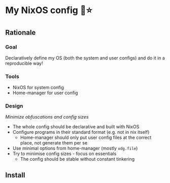 # My NixOS config 🚀⭐

## Rationale

### Goal

Declaratively define my OS (both the system and user configs) and do it in a reproducible way!

### Tools

- NixOS for system config
- Home-manager for user config

### Design

*Minimize obfuscations and config sizes*

- The whole config should be declarative and built with NixOS
- Configure programs in their standard format (e.g. not in nix itself)
  - Home-manager should only put user config files at the correct place, not generate them per se
- Use minimal options from home-manager (mostly `xdg.file`)
- Try to minimise config sizes - focus on essentials
  - The config should be stable without constant tinkering

## Install


